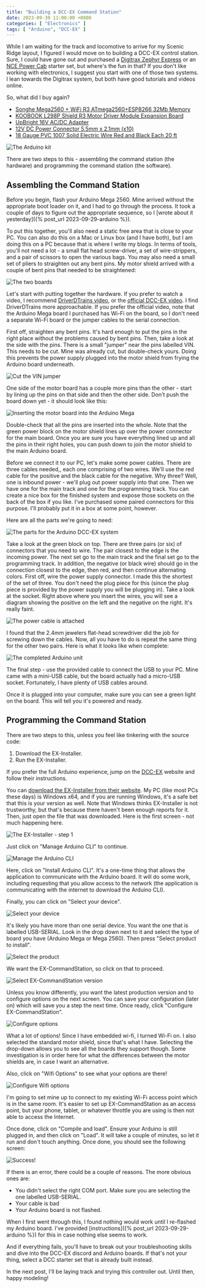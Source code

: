 ```yaml
---
title: "Building a DCC-EX Command Station"
date: 2023-09-30 11:00:00 +0800
categories: [ "Electronics" ]
tags: [ "Arduino", "DCC-EX" ]
---
```


While I am waiting for the track and locomotive to arrive for my Scenic Ridge layout, I figured I would move on to building a DCC-EX control station.  Sure, I could have gone out and purchased a [Digitrax Zephyr Express](https://www.digitrax.com/products/starter-sets/dcs52/) or an [NCE Power Cab](https://www.ncedcc.com/online-store/Power-Cab-Starter-Set-with-24-watt-110-240V-US-Power-Supply-p38322079) starter set, but where's the fun in that?  If you don't like working with electronics, I suggest you start with one of those two systems.  I lean towards the Digitrax system, but both have good tutorials and videos online.

So, what did I buy again?

* [Songhe Mega2560 + WiFi R3 ATmega2560+ESP8266 32Mb Memory](https://www.amazon.com/gp/product/B07THDDFSJ)
* [KOOBOOK L298P Shield R3 Motor Driver Module Expansion Board](https://www.amazon.com/gp/product/B07Y1J34P3)
* [UpBright 16V AC/DC Adapter](https://www.amazon.com/gp/product/B0777JDLJ3)
* [12V DC Power Connector 5.5mm x 2.1mm (x10)](https://www.amazon.com/gp/product/B07C61434H)
* [18 Gauge PVC 1007 Solid Electric Wire Red and Black Each 20 ft](https://www.amazon.com/gp/product/B08KFS5342)

![The Arduino kit](/assets/2023/0926/2023-09-26-img3.jpg)

There are two steps to this - assembling the command station (the hardware) and programming the command station (the software).

## Assembling the Command Station

Before you begin, flash your Arduino Mega 2560. Mine arrived without the appropriate boot loader on it, and I had to go through the process. It took a couple of days to figure out the appropriate sequence, so I [wrote about it yesterday]({% post_url 2023-09-29-arduino %}).

To put this together, you'll also need a static free area that is close to your PC.  You can also do this on a Mac or Linux box (and I have both), but I am doing this on a PC because that is where I write my blogs.  In terms of tools, you'll not need a lot - a small flat head screw-driver, a set of wire-strippers, and a pair of scissors to open the various bags.  You may also need a small set of pliers to straighten out any bent pins.  My motor shield arrived with a couple of bent pins that needed to be straightened:

![The two boards](/assets/2023/0930/img1.jpg)

Let's start with putting together the hardware. If you prefer to watch a video, I recommend [DriverDTrains video](https://www.youtube.com/watch?v=HatlU7A5S5s), or the [official DCC-EX video](https://www.youtube.com/watch?v=N6TWR7fIl0A&t=5s).  I find DriverDTrains more approachable.  If you prefer the official video, note that the Arduino Mega board I purchased has Wi-Fi on the board, so I don't need a separate Wi-Fi board or the jumper cables to the serial connection.

First off, straighten any bent pins. It's hard enough to put the pins in the right place without the problems caused by bent pins.  Then, take a look at the side with the pins.  There is a small "jumper" near the pins labelled VIN.  This needs to be cut.  Mine was already cut, but double-check yours. Doing this prevents the power supply plugged into the motor shield from frying the Arduino board underneath.

![Cut the VIN jumper](/assets/2023/0930/img6.jpg)

One side of the motor board has a couple more pins than the other - start by lining up the pins on that side and then the other side.  Don't push the board down yet - it should look like this:

![Inserting the motor board into the Arduino Mega](/assets/2023/0930/img2.jpg)

Double-check that all the pins are inserted into the whole.  Note that the green power block on the motor shield lines up over the power connector for the main board.  Once you are sure you have everything lined up and all the pins in their right holes, you can push down to join the motor shield to the main Arduino board.

Before we connect it to our PC, let's make some power cables.  There are three cables needed,, each one comprising of two wires.  We'll use the red cable for the positive and the black cable for the negative.  Why three?  Well, one is inbound power - we'll plug out power supply into that one.  Then we have one for the main track and one for the programming track.  You can create a nice box for the finished system and expose those sockets on the back of the box if you like.  I've purchased some paired connectors for this purpose.  I'll probably put it in a box at some point, however.

Here are all the parts we're going to need:

![The parts for the Arduino DCC-EX system](/assets/2023/0930/img3.jpg)

Take a look at the green block on top.  There are three pairs (or six) of connectors that you need to wire.  The pair closest to the edge is the incoming power.  The next set go to the main track and the final set go to the programming track.  In addition, the negative (or black wire) should go in the connection closest to the edge, then red, and then continue alternating colors.  First off, wire the power supply connector.  I made this the shortest of the set of three.  You don't need the plug piece for this (since the plug piece is provided by the power supply you will be plugging in).  Take a look at the socket.  Right above where you insert the wires, you will see a diagram showing the positive on the left and the negative on the right.  It's really faint.

![The power cable is attached](/assets/2023/0930/img4.jpg)

I found that the 2.4mm jewelers flat-head screwdriver did the job for screwing down the cables.  Now, all you have to do is repeat the same thing for the other two pairs.  Here is what it looks like when complete:

![The completed Arduino unit](/assets/2023/0930/img5.jpg)

The final step - use the provided cable to connect the USB to your PC.  Mine came with a mini-USB cable, but the board actually had a micro-USB socket.  Fortunately, I have plenty of USB cables around.

Once it is plugged into your computer, make sure you can see a green light on the board.  This will tell you it's powered and ready.

## Programming the Command Station

There are two steps to this, unless you feel like tinkering with the source code:

1. Download the EX-Installer.
2. Run the EX-Installer.

If you prefer the full Arduino experience, jump on the [DCC-EX](https://dcc-ex.com) website and follow their instructions.

You can [download the EX-Installer from their website](https://dcc-ex.com/download/ex-commandstation.html#ex-installer&gsc.tab=0).  My PC (like most PCs these days) is Windows x64, and if you are running Windows, it's a safe bet that this is your version as well.  Note that Windows thinks EX-Installer is not trustworthy, but that's because there haven't been enough reports for it.  Then, just open the file that was downloaded.  Here is the first screen - not much happening here.

![The EX-Installer - step 1](/assets/2023/0930/step-1.png)

Just click on "Manage Arduino CLI" to continue.

![Manage the Arduino CLI](/assets/2023/0930/step-2.png)

Here, click on "Install Arduino CLI".  It's a one-time thing that allows the application to communicate with the Arduino board.  It will do some work, including requesting that you allow access to the network (the application is communicating with the internet to download the Arduino CLI).

Finally, you can click on "Select your device".

![Select your device](/assets/2023/0930/step-3.png)

It's likely you have more than one serial device. You want the one that is labelled USB-SERIAL.  Look in the drop down next to it and select the type of board you have (Arduino Mega or Mega 2560).  Then press "Select product to install".

![Select the product](/assets/2023/0930/step-4.png)

We want the EX-CommandStation, so click on that to proceed.

![Select EX-CommandStation version](/assets/2023/0930/step-5.png)

Unless you know differently, you want the latest production version and to configure options on the next screen.  You can save your configuration (later on) which will save you a step the next time.  Once ready, click "Configure EX-CommandStation".

![Configure options](/assets/2023/0930/step-6.png)

What a lot of options!  Since I have embedded wi-fi, I turned Wi-Fi on.  I also selected the standard motor shield, since that's what I have.  Selecting the drop-down allows you to see all the boards they support though.  Some investigation is in order here for what the differences between the motor shields are, in case I want an alternative.

Also, click on "Wifi Options" to see what your options are there!

![Configure Wifi options](/assets/2023/0930/step-7.png)

I'm going to set mine up to connect to my existing Wi-Fi access point which is in the same room.  It's easier to set up EX-CommandStation as an access point, but your phone, tablet, or whatever throttle you are using is then not able to access the Internet.

Once done, click on "Compile and load".  Ensure your Arduino is still plugged in, and then click on "Load".  It will take a couple of minutes, so let it run and don't touch anything.  Once done, you should see the following screen:

![Success!](/assets/2023/0930/step-8.png)

If there is an error, there could be a couple of reasons. The more obvious ones are:

* You didn't select the right COM port.  Make sure you are selecting the one labelled USB-SERIAL.
* Your cable is bad
* Your Arduino board is not flashed.

When I first went through this, I found nothing would work until I re-flashed my Arduino board.  I've provided [instructions]({% post_url 2023-09-29-arduino %}) for this in case nothing else seems to work.  

And if everything fails, you'll have to break out your troubleshooting skills and dive into the DCC-EX discord and Arduino boards.  If that's not your thing, select a DCC starter set that is already built instead.

In the next post, I'll be laying track and trying this controller out.  Until then, happy modeling!
